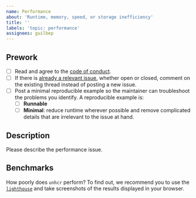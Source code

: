 ```yaml
---
name: Performance
about: 'Runtime, memory, speed, or storage inefficiency'
title: ''
labels: 'topic: performance'
assignees: guilbep
---
```


## Prework

- [ ] Read and agree to the [code of conduct](https://https://github.com/EPFL-ENAC/resslab-astra_82001/blob/main/CODE_OF_CONDUCT.md).
- [ ] If there is [already a relevant issue](https://github.com/EPFL-ENAC/resslab-astra_82001/issues), whether open or closed, comment on the existing thread instead of posting a new issue.
- [ ] Post a minimal reproducible example so the maintainer can troubleshoot the problems you identify. A reproducible example is:
  - [ ] **Runnable**
  - [ ] **Minimal**: reduce runtime wherever possible and remove complicated details that are irrelevant to the issue at hand.

## Description

Please describe the performance issue.

## Benchmarks

How poorly does `unhcr` perform? To find out, we recommend you to use the [`lighthouse`](https://developer.chrome.com/docs/lighthouse/overview/) and take screenshots of the results displayed in your browser.
